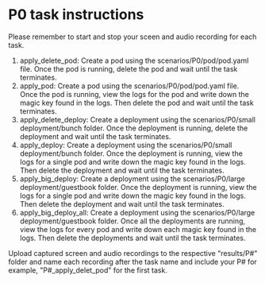 # P0 task instructions

Please remember to start and stop your sceen and audio recording for each task.

1. apply_delete_pod: Create a pod using the scenarios/P0/pod/pod.yaml file. Once the pod is running, delete the pod and wait until the task terminates.
2. apply_pod: Create a pod using the scenarios/P0/pod/pod.yaml file. Once the pod is running, view the logs for the pod and write down the magic key found in the logs. Then delete the pod and wait until the task terminates.
3. apply_delete_deploy: Create a deployment using the scenarios/P0/small deployment/bunch folder. Once the deployment is running, delete the deployment and wait until the task terminates.
4. apply_deploy: Create a deployment using the scenarios/P0/small deployment/bunch folder. Once the deployment is running, view the logs for a single pod and write down the magic key found in the logs. Then delete the deployment and wait until the task terminates.
5. apply_big_deploy: Create a deployment using the scenarios/P0/large deployment/guestbook folder. Once the deployment is running, view the logs for a single pod and write down the magic key found in the logs. Then delete the deployment and wait until the task terminates.
6. apply_big_deploy_all: Create a deployment using the scenarios/P0/large deployment/guestbook folder. Once all the deployments are running, view the logs for every pod and write down each magic key found in the logs. Then delete the deployments and wait until the task terminates.

Upload captured screen and audio recordings to the respective "results/P#" folder and name each recording after the task name and include your P# for example, "P#_apply_delet_pod" for the first task.
